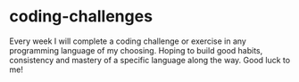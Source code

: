 # coding-challenges
Every week I will complete a coding challenge or exercise in any programming language of my choosing.
Hoping to build good habits, consistency and mastery of a specific language along the way.
Good luck to me! 
